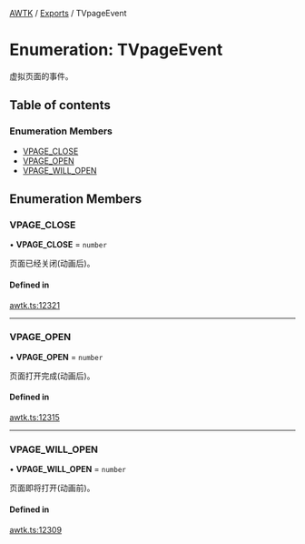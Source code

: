 [AWTK](../README.md) / [Exports](../modules.md) / TVpageEvent

# Enumeration: TVpageEvent

虚拟页面的事件。

## Table of contents

### Enumeration Members

- [VPAGE\_CLOSE](TVpageEvent.md#vpage_close)
- [VPAGE\_OPEN](TVpageEvent.md#vpage_open)
- [VPAGE\_WILL\_OPEN](TVpageEvent.md#vpage_will_open)

## Enumeration Members

### VPAGE\_CLOSE

• **VPAGE\_CLOSE** = `number`

页面已经关闭(动画后)。

#### Defined in

[awtk.ts:12321](https://github.com/zlgopen/awtk-binding/blob/25012c6/tools/code_gen/js/output/awtk.ts#L12321)

___

### VPAGE\_OPEN

• **VPAGE\_OPEN** = `number`

页面打开完成(动画后)。

#### Defined in

[awtk.ts:12315](https://github.com/zlgopen/awtk-binding/blob/25012c6/tools/code_gen/js/output/awtk.ts#L12315)

___

### VPAGE\_WILL\_OPEN

• **VPAGE\_WILL\_OPEN** = `number`

页面即将打开(动画前)。

#### Defined in

[awtk.ts:12309](https://github.com/zlgopen/awtk-binding/blob/25012c6/tools/code_gen/js/output/awtk.ts#L12309)
